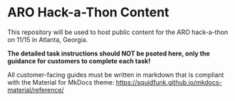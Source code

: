 # ARO Hack-a-Thon Content

This repository will be used to host public content for the ARO hack-a-thon on 11/15 in Atlanta, Georgia.

**The detailed task instructions should NOT be psoted here, only the guidance for customers to complete each task!**

All customer-facing guides must be written in markdown that is compliant with the Material for MkDocs theme: https://squidfunk.github.io/mkdocs-material/reference/
